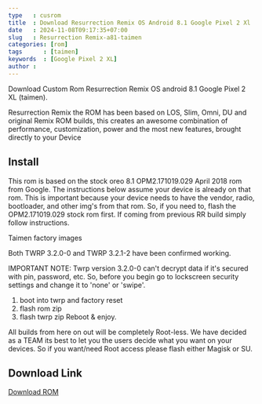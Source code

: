 ```yaml
---
type   : cusrom
title  : Download Resurrection Remix OS Android 8.1 Google Pixel 2 Xl
date   : 2024-11-08T09:17:35+07:00
slug   : Resurrection Remix-a81-taimen
categories: [rom]
tags      : [taimen]
keywords  : [Google Pixel 2 XL]
author :
---
```


Download Custom Rom Resurrection Remix OS android 8.1 Google Pixel 2 XL (taimen).

Resurrection Remix the ROM has been based on LOS, Slim, Omni, DU and original Remix ROM builds, this creates an awesome combination of performance, customization, power and the most new features, brought directly to your Device

## Install
This rom is based on the stock oreo 8.1 OPM2.171019.029 April 2018 rom from Google. The instructions below assume your device is already on that rom. This is important because your device needs to have the vendor, radio, bootloader, and other img's from that rom. So, if you need to, flash the OPM2.171019.029 stock rom first. If coming from previous RR build simply follow instructions.

Taimen factory images​

Both TWRP 3.2.0-0 and TWRP 3.2.1-2 have been confirmed working.

IMPORTANT NOTE: Twrp version 3.2.0-0 can't decrypt data if it's secured with pin, password, etc. So, before you begin go to lockscreen security settings and change it to 'none' or 'swipe'.

1. boot into twrp and factory reset
2. flash rom zip
3. flash twrp zip
Reboot & enjoy.​

All builds from here on out will be completely Root-less. We have decided as a TEAM its best to let you the users decide what you want on your devices. So if you want/need Root access please flash either Magisk or SU.

## Download Link
[Download ROM](https://sourceforge.net/projects/resurrectionremix-oreo/files/pixel2XL/RR-O-v6.0.0-20180504-taimen-Official.zip/download)


